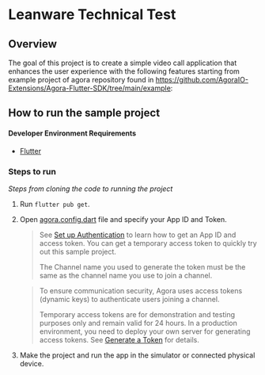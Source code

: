 # Leanware Technical Test

## Overview

The goal of this project is to create a simple video call application that enhances the user experience with the following features starting from example project of agora repository found in https://github.com/AgoraIO-Extensions/Agora-Flutter-SDK/tree/main/example:


## How to run the sample project

#### Developer Environment Requirements

- [Flutter](https://flutter.dev/docs/get-started/install)

### Steps to run

*Steps from cloning the code to running the project*

1. Run `flutter pub get`.

3. Open [agora.config.dart](./lib/config/agora.config.dart) file and specify your App ID and Token.

   > See [Set up Authentication](https://docs.agora.io/en/Agora%20Platform/token) to learn how to get an App ID and access token. You can get a temporary access token to quickly try out this sample project.
   >
   > The Channel name you used to generate the token must be the same as the channel name you use to join a channel.

   > To ensure communication security, Agora uses access tokens (dynamic keys) to authenticate users joining a channel.
   >
   > Temporary access tokens are for demonstration and testing purposes only and remain valid for 24 hours. In a production environment, you need to deploy your own server for generating access tokens. See [Generate a Token](https://docs.agora.io/en/Interactive%20Broadcast/token_server) for details.

4. Make the project and run the app in the simulator or connected physical device.

